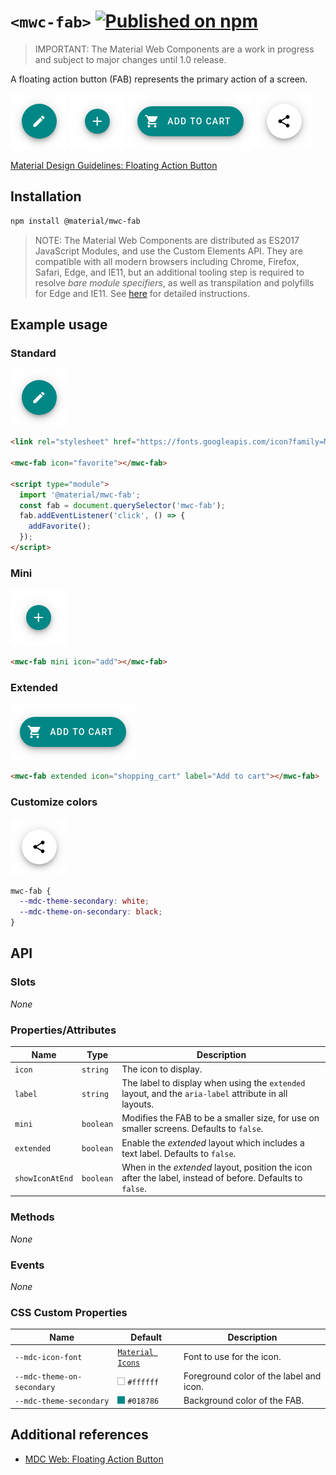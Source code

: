 # `<mwc-fab>` [![Published on npm](https://img.shields.io/npm/v/@material/mwc-fab.svg)](https://www.npmjs.com/package/@material/mwc-fab)

> IMPORTANT: The Material Web Components are a work in progress and subject to
> major changes until 1.0 release.

A floating action button (FAB) represents the primary action of a screen.

![](images/standard.png)
![](images/mini.png)
![](images/extended.png)
![](images/custom_color.png)

[Material Design Guidelines: Floating Action Button](https://material.io/design/components/buttons-floating-action-button.html)

## Installation

```sh
npm install @material/mwc-fab
```

> NOTE: The Material Web Components are distributed as ES2017 JavaScript
> Modules, and use the Custom Elements API. They are compatible with all modern
> browsers including Chrome, Firefox, Safari, Edge, and IE11, but an additional
> tooling step is required to resolve *bare module specifiers*, as well as
> transpilation and polyfills for Edge and IE11. See
> [here](https://github.com/material-components/material-components-web-components#quick-start)
> for detailed instructions.

## Example usage

### Standard

![](images/standard.png)

```html
<link rel="stylesheet" href="https://fonts.googleapis.com/icon?family=Material+Icons&display=block">

<mwc-fab icon="favorite"></mwc-fab>

<script type="module">
  import '@material/mwc-fab';
  const fab = document.querySelector('mwc-fab');
  fab.addEventListener('click', () => {
    addFavorite();
  });
</script>
```

### Mini

![](images/mini.png)

```html
<mwc-fab mini icon="add"></mwc-fab>
```

### Extended

![](images/extended.png)

```html
<mwc-fab extended icon="shopping_cart" label="Add to cart"></mwc-fab>
```
### Customize colors

![](images/custom_color.png)

```css
mwc-fab {
  --mdc-theme-secondary: white;
  --mdc-theme-on-secondary: black;
}
```

## API

### Slots
*None*

### Properties/Attributes

| Name            | Type      | Description
| --------------- | --------- |------------
| `icon`          | `string`  | The icon to display.
| `label`         | `string`  | The label to display when using the `extended` layout, and the `aria-label` attribute in all layouts.
| `mini`          | `boolean` | Modifies the FAB to be a smaller size, for use on smaller screens. Defaults to `false`.
| `extended`      | `boolean` | Enable the *extended* layout which includes a text label. Defaults to `false`.
| `showIconAtEnd` | `boolean` | When in the *extended* layout, position the icon after the label, instead of before. Defaults to `false`.

### Methods
*None*

### Events
*None*

### CSS Custom Properties

| Name                       | Default                                | Description
| -------------------------- | -------------------------------------- |------------
| `--mdc-icon-font`          | [`Material Icons`](https://google.github.io/material-design-icons/) | Font to use for the icon.
| `--mdc-theme-on-secondary` | ![](images/color_ffffff.png) `#ffffff` | Foreground color of the label and icon.
| `--mdc-theme-secondary`    | ![](images/color_018786.png) `#018786` | Background color of the FAB.

## Additional references

- [MDC Web: Floating Action Button](https://material.io/develop/web/components/buttons/floating-action-buttons/)
